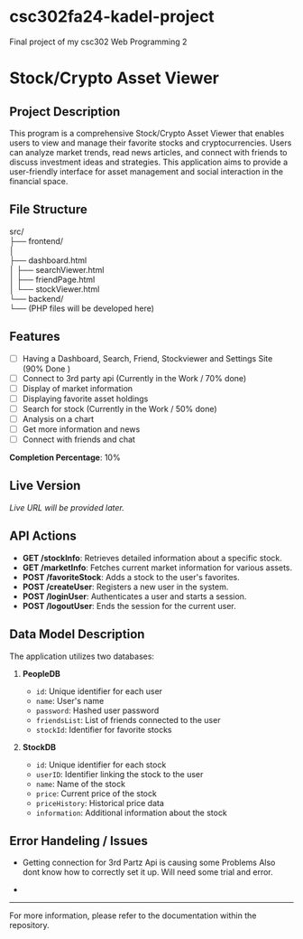 # csc302fa24-kadel-project
Final project of my csc302 Web Programming 2

# Stock/Crypto Asset Viewer

## Project Description
This program is a comprehensive Stock/Crypto Asset Viewer that enables users to view and manage their favorite stocks and cryptocurrencies. Users can analyze market trends, read news articles, and connect with friends to discuss investment ideas and strategies. This application aims to provide a user-friendly interface for asset management and social interaction in the financial space.

## File Structure
src/  
├── frontend/   
         │   
         ├── dashboard.html     
         │ 
         ├── searchViewer.html     
         │ 
         ├── friendPage.html     
         │ 
         └── stockViewer.html     
└── backend/       
         └── (PHP files will be developed here)      
           
## Features
- [ ] Having a Dashboard, Search, Friend, Stockviewer and Settings Site (90% Done )
- [ ] Connect to 3rd party api (Currently in the Work / 70% done)
- [ ] Display of market information
- [ ] Displaying favorite asset holdings
- [ ] Search for stock (Currently in the Work / 50% done)
- [ ] Analysis on a chart
- [ ] Get more information and news
- [ ] Connect with friends and chat

**Completion Percentage**: 10%

## Live Version
*Live URL will be provided later.*

## API Actions
- **GET /stockInfo**: Retrieves detailed information about a specific stock.
- **GET /marketInfo**: Fetches current market information for various assets.
- **POST /favoriteStock**: Adds a stock to the user's favorites.
- **POST /createUser**: Registers a new user in the system.
- **POST /loginUser**: Authenticates a user and starts a session.
- **POST /logoutUser**: Ends the session for the current user.

## Data Model Description
The application utilizes two databases:

1. **PeopleDB**
   - `id`: Unique identifier for each user
   - `name`: User's name
   - `password`: Hashed user password
   - `friendsList`: List of friends connected to the user
   - `stockId`: Identifier for favorite stocks

2. **StockDB**
   - `id`: Unique identifier for each stock
   - `userID`: Identifier linking the stock to the user
   - `name`: Name of the stock
   - `price`: Current price of the stock
   - `priceHistory`: Historical price data
   - `information`: Additional information about the stock


## Error Handeling / Issues

   - Getting connection for 3rd Partz Api is causing some Problems
     Also dont know how to correctly set it up. Will need some trial
     and error. 
   
   - 

---

For more information, please refer to the documentation within the repository.
